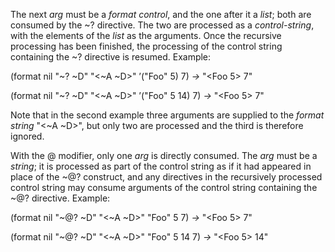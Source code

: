  



The next *arg* must be a *format control*, and the one after it a *list*; both are consumed by the ~? directive. The two are processed as a *control-string*, with the elements of the *list* as the arguments. Once the recursive processing has been finished, the processing of the control string containing the ~? directive is resumed. Example: 



(format nil "~? ~D" "<~A ~D>" ’("Foo" 5) 7) *→* "<Foo 5> 7" 



(format nil "~? ~D" "<~A ~D>" ’("Foo" 5 14) 7) *→* "<Foo 5> 7" 



Note that in the second example three arguments are supplied to the *format string* "<~A ~D>", but only two are processed and the third is therefore ignored. 



With the @ modifier, only one *arg* is directly consumed. The *arg* must be a *string*; it is processed as part of the control string as if it had appeared in place of the ~@? construct, and any directives in the recursively processed control string may consume arguments of the control string containing the ~@? directive. Example: 



(format nil "~@? ~D" "<~A ~D>" "Foo" 5 7) *→* "<Foo 5> 7" 



(format nil "~@? ~D" "<~A ~D>" "Foo" 5 14 7) *→* "<Foo 5> 14" 







 



 



